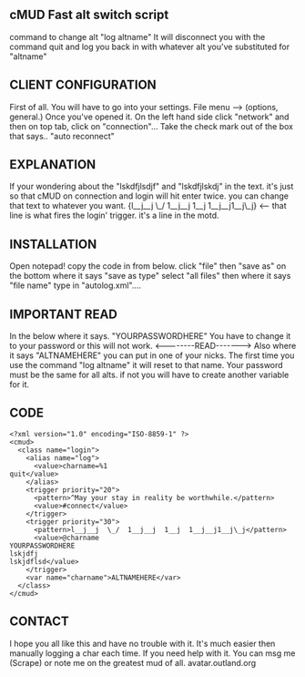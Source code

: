 ## cMUD Fast alt switch script

command to change alt "log altname" It will disconnect you with the
command quit and log you back in with whatever alt you've substituted
for "altname"

## CLIENT CONFIGURATION

First of all. You will have to go into your settings. File menu --\>
(options, general.) Once you've opened it. On the left hand side click
"network" and then on top tab, click on "connection"... Take the check
mark out of the box that says.. "auto reconnect"

## EXPLANATION

If your wondering about the "lskdfjlsdjf" and "lskdfjlskdj" in the text.
it's just so that cMUD on connection and login will hit enter twice. you
can change that text to whatever you want. {l\_\_j\_\_j \\\_/
1\_\_j\_\_j 1\_\_j 1\_\_j\_\_j1\_\_j\\\_j} \<-- that line is what fires
the login' trigger. it's a line in the motd.

## INSTALLATION

Open notepad! copy the code in from below. click "file" then "save as"
on the bottom where it says "save as type" select "all files" then where
it says "file name" type in "autolog.xml"....

## IMPORTANT READ

In the below where it says. "YOURPASSWORDHERE" You have to change it to
your password or this will not work. \<--------READ-------\> Also where
it says "ALTNAMEHERE" you can put in one of your nicks. The first time
you use the command "log altname" it will reset to that name. Your
password must be the same for all alts. if not you will have to create
another variable for it.

## CODE

    <?xml version="1.0" encoding="ISO-8859-1" ?>
    <cmud>
      <class name="login">
        <alias name="log">
          <value>charname=%1
    quit</value>
        </alias>
        <trigger priority="20">
          <pattern>^May your stay in reality be worthwhile.</pattern>
          <value>#connect</value>
        </trigger>
        <trigger priority="30">
          <pattern>l__j__j  \_/  1__j__j  1__j  1__j__j1__j\_j</pattern>
          <value>@charname
    YOURPASSWORDHERE
    lskjdfj
    lskjdflsd</value>
        </trigger>
        <var name="charname">ALTNAMEHERE</var>
      </class>
    </cmud>

## CONTACT

I hope you all like this and have no trouble with it. It's much easier
then manually logging a char each time. If you need help with it. You
can msg me (Scrape) or note me on the greatest mud of all.
avatar.outland.org
